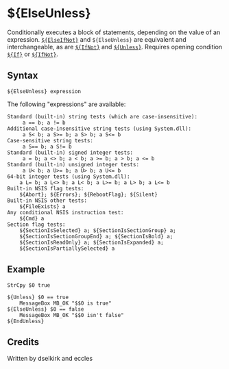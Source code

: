 # ${ElseUnless}

Conditionally executes a block of statements, depending on the value of an expression. [`${ElseIfNot}`][1] and `${ElseUnless}` are equivalent and interchangeable, as are [`${IfNot}`][2] and [`${Unless}`][3]. Requires opening condition [`${If}`][4] or [`${IfNot}`][5].

## Syntax

    ${ElseUnless} expression

The following "expressions" are available:

    Standard (built-in) string tests (which are case-insensitive):
         a == b; a != b
    Additional case-insensitive string tests (using System.dll):
         a S< b; a S>= b; a S> b; a S<= b
    Case-sensitive string tests:
         a S== b; a S!= b
    Standard (built-in) signed integer tests:
         a = b; a <> b; a < b; a >= b; a > b; a <= b
    Standard (built-in) unsigned integer tests:
         a U< b; a U>= b; a U> b; a U<= b
    64-bit integer tests (using System.dll):
        a L= b; a L<> b; a L< b; a L>= b; a L> b; a L<= b
    Built-in NSIS flag tests:
        ${Abort}; ${Errors}; ${RebootFlag}; ${Silent}
    Built-in NSIS other tests:
        ${FileExists} a
    Any conditional NSIS instruction test:
        ${Cmd} a
    Section flag tests:
        ${SectionIsSelected} a; ${SectionIsSectionGroup} a;
        ${SectionIsSectionGroupEnd} a; ${SectionIsBold} a;
        ${SectionIsReadOnly} a; ${SectionIsExpanded} a;
        ${SectionIsPartiallySelected} a

## Example

    StrCpy $0 true

    ${Unless} $0 == true
        MessageBox MB_OK "$$0 is true"
    ${ElseUnless} $0 == false
        MessageBox MB_OK "$$0 isn't false"
    ${EndUnless}

## Credits

Written by dselkirk and eccles

[1]: ElseIfNot.md
[2]: IfNot.md
[3]: Unless.md
[4]: If.md
[5]: IfNot.md
